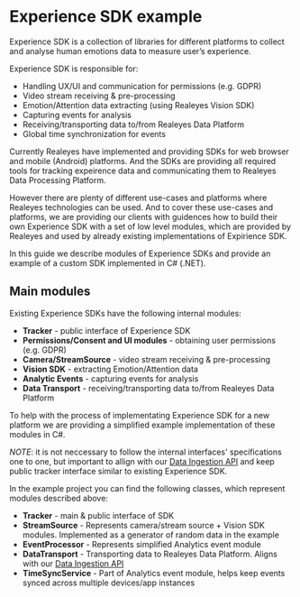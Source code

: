 # Experience SDK example

Experience SDK is a collection of libraries for different platforms to collect and analyse human emotions data to measure user’s experience.

Experience SDK is responsible for:
- Handling UX/UI and communication for permissions (e.g. GDPR)
- Video stream receiving & pre-processing
- Emotion/Attention data extracting (using Realeyes Vision SDK)
- Capturing events for analysis
- Receiving/transporting data to/from Realeyes Data Platform
- Global time synchronization for events

Currently Realeyes have implemented and providing SDKs for web browser and mobile (Android) platforms. 
And the SDKs are providing all required tools for tracking expeirence data and communicating them to Realeyes Data Processing Platform. 

However there are plenty of different use-cases and platforms where Realeyes technologies can be used. 
And to cover these use-cases and platforms, we are providing our clients with guidences how to build their own Experience SDK with a set of low level modules, which are provided by Realeyes and used by already existing implementations of Expirience SDK.

In this guide we describe modules of Experience SDKs and provide an example of a custom SDK implemented in C# (.NET).

## Main modules 
Existing Experience SDKs have the following internal modules: 
- **Tracker** - public interface of Experience SDK
- **Permissions/Consent and UI modules** - obtaining user permissions (e.g. GDPR)
- **Camera/StreamSource** - video stream receiving & pre-processing
- **Vision SDK** - extracting Emotion/Attention data
- **Analytic Events** - capturing events for analysis
- **Data Transport** - receiving/transporting data to/from Realeyes Data Platform

To help with the process of implementating Experience SDK for a new platform we are providing a simplified example implementation of these modules in C#.

*NOTE*: it is not neccessary to follow the internal interfaces' specifications one to one, but important to allign with our [Data Ingestion API](https://developers.realeyesit.com/DL/)
and keep public tracker interface similar to existing Experience SDK.

In the example project you can find the following classes, which represent modules described above:
- **Tracker** - main & public interface of SDK
- **StreamSource** - Represents camera/stream source + Vision SDK modules. Implemented as a generator of random data in the example
- **EventProcessor** - Represents simplified Analytics event module
- **DataTransport** - Transporting data to Realeyes Data Platform. Aligns with our [Data Ingestion API](https://developers.realeyesit.com/DL/)
- **TimeSyncService** - Part of Analytics event module, helps keep events synced across multiple devices/app instances

